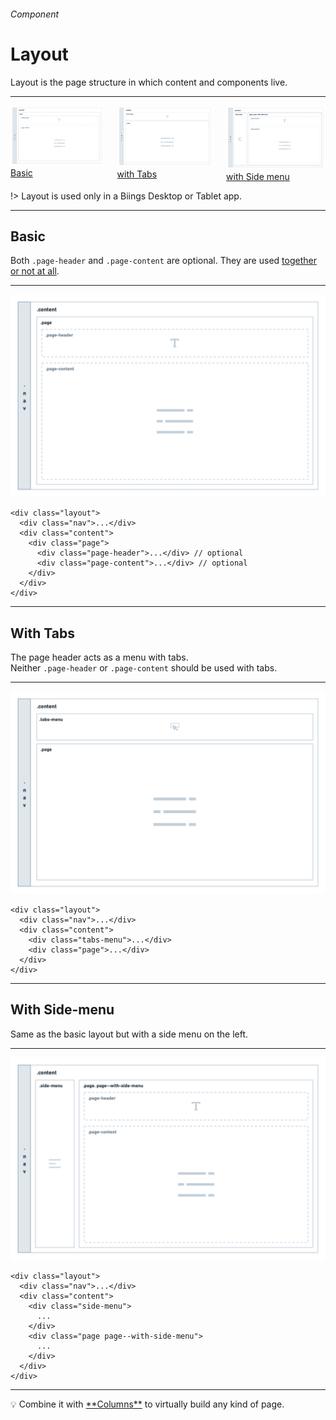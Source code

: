<h6 class="subtitle is-5 has-text-grey has-text-weight-semibold">Component</h6><h1 class="title is-1 has-text-weight-bold">Layout</h1>
<p class="subtitle is-5">
    <span class="has-text-weight-semibold">Layout</span> is the page structure in which content and components live.
</p>

<hr class="is-large is-visible">

<div class="columns has-text-centered">
  <div class="column is-4"><img src="media/layout_1.png"><a href="#/layout?id=basic">Basic</a></div>
  <div class="column is-4"><img src="media/layout_2.png"><a href="#/layout?id=tabs">with Tabs</a></div>
  <div class="column is-4"><img src="media/layout_3.png"><a href="#/layout?id=menu">with Side menu</a></div>
</div>

!> Layout is used only in a Biings Desktop or Tablet app.

<a id="basic"></a>
<hr class="is-large is-visible">

<h2 class="title is-4">Basic</h2>

Both `.page-header` and `.page-content` are optional. They are used <u>together or not at all</u>.

<hr class="is-small">

<div class="box has-background-light is-marginless"><img src="media/layout_1.png"></div>

    <div class="layout">
      <div class="nav">...</div>
      <div class="content">
        <div class="page">
          <div class="page-header">...</div> // optional
          <div class="page-content">...</div> // optional
        </div>
      </div>
    </div>

<a id="tabs"></a>
<hr class="is-large is-visible">

<h2 class="title is-4">With Tabs</h2>

The page header acts as a menu with tabs.<br>Neither `.page-header` or `.page-content` should be used with tabs.

<hr class="is-small">

<div class="box has-background-light is-marginless"><img src="media/layout_2.png"></div>

    <div class="layout">
      <div class="nav">...</div>
      <div class="content">
        <div class="tabs-menu">...</div>
        <div class="page">...</div>
      </div>
    </div>

<a id="menu"></a>
<hr class="is-large is-visible">

<h2 class="title is-4">With Side-menu</h2>
Same as the basic layout but with a side menu on the left.

<hr class="is-small">

<div class="box has-background-light is-marginless"><img src="media/layout_3.png"></div>

    <div class="layout">
      <div class="nav">...</div>
      <div class="content">
        <div class="side-menu">
          ...
        </div>
        <div class="page page--with-side-menu">
          ...
        </div>
      </div>
    </div>

<hr class="is-large">
<div class="box is-bordered">
    💡 Combine it with <a href="#/columns">**Columns**</a> to virtually build any kind of page.
</div>